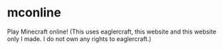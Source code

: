 # mconline
Play Minecraft online! (This uses eaglercraft, this website and this website only I made. I do not own any rights to eaglercraft.)
